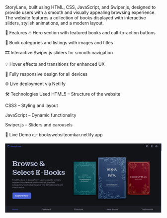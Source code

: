 StoryLane, built using HTML, CSS, JavaScript, and Swiper.js, designed to provide users with a smooth and visually appealing browsing experience. The website features a collection of books displayed with interactive sliders, stylish animations, and a modern layout.

🚀 Features
🔥 Hero section with featured books and call-to-action buttons

📖 Book categories and listings with images and titles

🎞️ Interactive Swiper.js sliders for smooth navigation

💡 Hover effects and transitions for enhanced UX

📱 Fully responsive design for all devices

🌐 Live deployment via Netlify

🛠️ Technologies Used
HTML5 – Structure of the website

CSS3 – Styling and layout

JavaScript – Dynamic functionality

Swiper.js – Sliders and carousels

🔗 Live Demo
👉 bookswebsiteomkar.netlify.app

![Alt Image](https://github.com/omkarm578/Books_Website/blob/8d357eeb43f41bc213a3bebcf74e661a7fb66842/Screenshot%202025-07-16%20214129.png)
